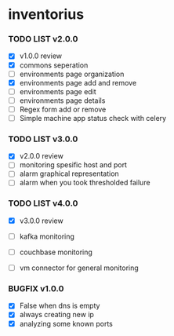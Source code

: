 # inventorius

### TODO LIST v2.0.0

- [x] v1.0.0 review
- [x] commons seperation
- [ ] environments page organization
- [x] environments page add and remove
- [ ] environments page edit
- [ ] environments page details
- [ ] Regex form add or remove
- [ ] Simple machine app status check with celery

### TODO LIST v3.0.0

- [x] v2.0.0 review
- [ ] monitoring spesific host and port
- [ ] alarm graphical representation
- [ ] alarm when you took thresholded failure

### TODO LIST v4.0.0

- [x] v3.0.0 review
- [ ] kafka monitoring
- [ ] couchbase monitoring
- [ ] vm connector for general monitoring


### BUGFIX v1.0.0

- [x] False when dns is empty
- [x] always creating new ip
- [x] analyzing some known ports